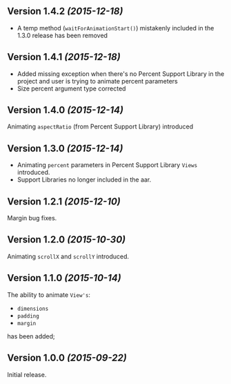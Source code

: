 Version 1.4.2 *(2015-12-18)*
----------------------------

 * A temp method (`waitForAnimationStart()`) mistakenly included in the 1.3.0 release has been removed
 
 Version 1.4.1 *(2015-12-18)*
----------------------------

 * Added missing exception when there's no Percent Support Library in the project and user is trying to animate percent parameters
 * Size percent argument type corrected

Version 1.4.0 *(2015-12-14)*
----------------------------

Animating `aspectRatio` (from Percent Support Library) introduced
 
 Version 1.3.0 *(2015-12-14)*
----------------------------

 * Animating `percent` parameters in Percent Support Library `Views` introduced.
 * Support Libraries no longer included in the aar.

Version 1.2.1 *(2015-12-10)*
----------------------------

Margin bug fixes.

Version 1.2.0 *(2015-10-30)*
----------------------------

Animating `scrollX` and `scrollY` introduced.

Version 1.1.0 *(2015-10-14)*
----------------------------

The ability to animate `View's`:

 * `dimensions`
 * `padding`
 * `margin`
 
has been added;

Version 1.0.0 *(2015-09-22)*
----------------------------

Initial release.